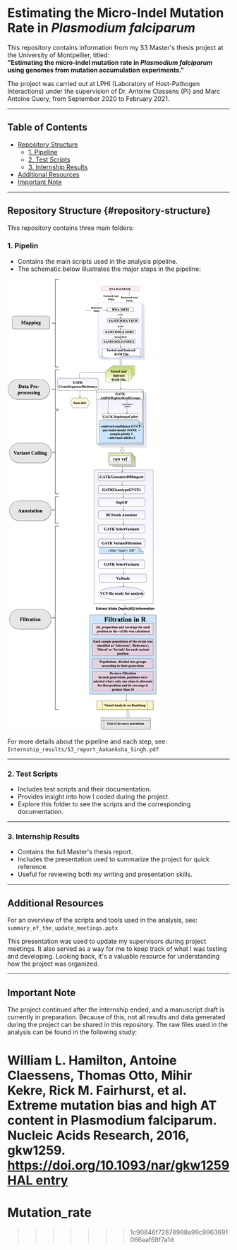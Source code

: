 
# Estimating the Micro-Indel Mutation Rate in *Plasmodium falciparum*

This repository contains information from my S3 Master's thesis project at the University of Montpellier, titled:\
**"Estimating the micro-indel mutation rate in *Plasmodium falciparum* using genomes from mutation accumulation experiments."**

The project was carried out at LPHI (Laboratory of Host-Pathogen Interactions) under the supervision of Dr. Antoine Classens (PI) and Marc Antoine Guery, from September 2020 to February 2021.

------------------------------------------------------------------------

## Table of Contents

- [Repository Structure](#repository-structure)
  - [1. Pipeline](#1-pipeline)
  - [2. Test Scripts](#2-test-scripts)
  - [3. Internship Results](#3-internship-results)
- [Additional Resources](#additional-resources)
- [Important Note](#important-note)
------------------------------------------------------------------------

## Repository Structure {#repository-structure}

This repository contains three main folders:

### 1. Pipelin

-   Contains the main scripts used in the analysis pipeline.
-   The schematic below illustrates the major steps in the pipeline:

![Pipeline schematic](pipeline_schematic.png)

For more details about the pipeline and each step, see:
`Internship_results/S3_report_Aakanksha_Singh.pdf`

------------------------------------------------------------------------

### 2. Test Scripts

-   Includes test scripts and their documentation.
-   Provides insight into how I coded during the project.
-   Explore this folder to see the scripts and the corresponding documentation.

------------------------------------------------------------------------

### 3. Internship Results

-   Contains the full Master's thesis report.
-   Includes the presentation used to summarize the project for quick reference.
-   Useful for reviewing both my writing and presentation skills.

------------------------------------------------------------------------

## Additional Resources

For an overview of the scripts and tools used in the analysis, see:
`summary_of_the_update_meetings.pptx`

This presentation was used to update my supervisors during project meetings. It also served as a way for me to keep track of what I was testing and developing. Looking back, it's a valuable resource for understanding how the project was organized.

------------------------------------------------------------------------

## Important Note

The project continued after the internship ended, and a manuscript draft is currently in preparation. Because of this, not all results and data generated during the project can be shared in this repository. The raw files used in the analysis can be found in the following study:

William L. Hamilton, Antoine Claessens, Thomas Otto, Mihir Kekre, Rick M. Fairhurst, et al.
Extreme mutation bias and high AT content in Plasmodium falciparum.
Nucleic Acids Research, 2016, gkw1259.
<https://doi.org/10.1093/nar/gkw1259>
[HAL entry](https://hal.science/hal-01989279)
=======
# Mutation_rate
>>>>>>> 1c90846f72878988a99c9963691066aaf68f7a1d
